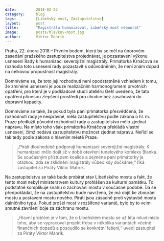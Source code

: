 ```yaml
---
date:         2018-02-22
category:     blog
tags:         [Libeňský most, Zastupitelstvo]
layout:       post
title:        "Magistrálu humanizovat, Libeňský most nebourat" 
image:        posts/hlavkuv-most.jpg
author:       Viktor Mahrik
---
```


Praha, 22. února 2018 – Prvním bodem, který by se měl na únorovém zasedání pražského zastupitelstva projednávat, je pozastavení výkonu usnesení Rady k humanizaci severojížní magistrály. Primátorka Krnáčová se rozhodla toto usnesení rady pozastavit s odůvodněním, že není znám dopad na celkovou propustnost magistrály. 

Domníváme se, že toto její rozhodnutí není opodstatněné vzhledem k tomu, že zmíněné usnesení je pouze realizačním harmonogramem prvotních opatření, pro která je v podkladové studii ateliéru Gehl uvedeno, že tato opatření přinesou zlepšení prostředí pro chodce bez zasahování do dopravní kapacity.
 
Domníváme se také, že pokud byla paní primátorka přesvědčená, že rozhodnutí rady je nesprávné, měla zastupitelstvu podle zákona o hl. m. Praze předložit původní rozhodnutí rady a zastupitelstvo mělo zjednat nápravu. Na místo toho však primátorka Krnáčová překládá vlastní usnesení, čímž nedává zastupitelstvu možnost zjednat nápravu. Neřídí se tak tedy podle zákona o hlavním městě Praze. 

> „Piráti dlouhodobě podporují humanizaci severojižní magistrály. K humanizaci mělo dojít již v době otevření tunelového komlexu Blanka. Se současným přístupem koalice a zejména paní primátorky je otázkou, zda se zklidnění magistrály vůbec kdy dočkáme,“ říká zastupitel za Piráty Viktor Mahrik.

Na zastupitelstvu se také bude probírat stav Libeňského mostu a fakt, že tento most nebyl ministerstvem kultury prohlášen za kulturní památku. To podstatně komplikuje snahu o zachování mostu v současné podobě. Dá se předpokládat, že na zastupitelstvu bude navrženo, že má dojít ke zbourání mostu a postavení mostu nového. Piráti jsou zásadně proti výstavbě mostu dálničního typu. Pokud prošel most v rozšířené variantě, bylo by to velmi smutné završení boje za záchranu mostu. 

> „Hlavní problém je v tom, že o Libeňském mostu se už léta mluví místo toho, aby se vypracoval projekt třeba v několika variantách včetně finančních dopadů a posoudilo se konkrétní řešení,“ uvedl zastupitel za Piráty Viktor Mahrik. 

